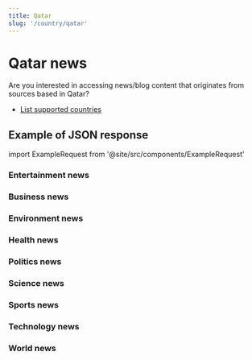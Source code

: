 ```yaml
---
title: Qatar
slug: '/country/qatar'
---
```


# Qatar news

Are you interested in accessing news/blog content that originates from sources based in Qatar?

- [List supported countries](/get-articles/countries)

## Example of JSON response

import ExampleRequest from '@site/src/components/ExampleRequest'

### Entertainment news
<ExampleRequest url="https://apitube.io/v1/news/articles?limit=2&category=news/Arts_and_Entertainment&language=qa"></ExampleRequest>

### Business news
<ExampleRequest url="https://apitube.io/v1/news/articles?limit=2&category=news/Business&language=qa"></ExampleRequest>

### Environment news
<ExampleRequest url="https://apitube.io/v1/news/articles?limit=2&category=news/Environment&language=qa"></ExampleRequest>

### Health news
<ExampleRequest url="https://apitube.io/v1/news/articles?limit=2&category=news/Health&language=qa"></ExampleRequest>

### Politics news
<ExampleRequest url="https://apitube.io/v1/news/articles?limit=2&category=news/Politics&language=qa"></ExampleRequest>

### Science news
<ExampleRequest url="https://apitube.io/v1/news/articles?limit=2&category=news/Science&language=qa"></ExampleRequest>

### Sports news
<ExampleRequest url="https://apitube.io/v1/news/articles?limit=2&category=news/Sports&language=qa"></ExampleRequest>

### Technology news
<ExampleRequest url="https://apitube.io/v1/news/articles?limit=2&category=news/Technology&language=qa"></ExampleRequest>

### World news
<ExampleRequest url="https://apitube.io/v1/news/articles?limit=2&category=news/World&language=qa"></ExampleRequest>
